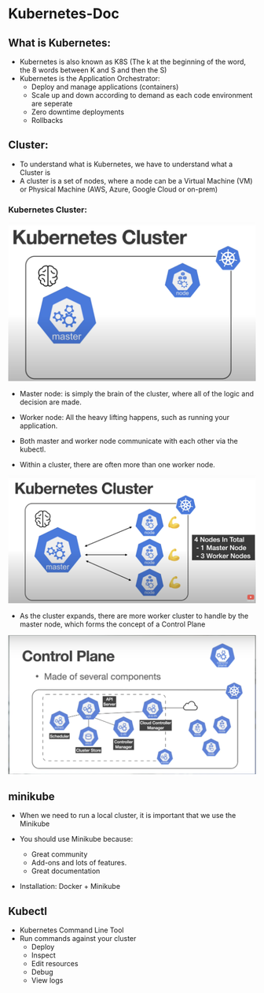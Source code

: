 # Kubernetes-Doc

## What is Kubernetes: 
- Kubernetes is also known as K8S (The k at the beginning of the word, the 8 words between K and S and then the S)
- Kubernetes is the Application Orchestrator:
    + Deploy and manage applications (containers)
    + Scale up and down according to demand as each code environment are seperate
    + Zero downtime deployments
    + Rollbacks

## Cluster: 
- To understand what is Kubernetes, we have to understand what a Cluster is
- A cluster is a set of nodes, where a node can be a Virtual Machine (VM) or Physical Machine (AWS, Azure, Google Cloud or on-prem)

### Kubernetes Cluster: 
![Kubernetes-Cluster](/media/Kub-Cluster.png)

- Master node: is simply the brain of the cluster, where all of the logic and decision are made. 

- Worker node: All the heavy lifting happens, such as running your application.

- Both master and worker node communicate with each other via the kubectl.

- Within a cluster, there are often more than one worker node. 

![Kubernetes-Cluster-Multiple](/media/Kub-Cluster-2.png)

- As the cluster expands, there are more worker cluster to handle by the master node, which forms the concept of a Control Plane

![Control-Plane](/media/Control-Plane.png)


## minikube
- When we need to run a local cluster, it is important that we use the Minikube

- You should use Minikube because: 
    + Great community
    + Add-ons and lots of features. 
    + Great documentation

- Installation: Docker + Minikube

## Kubectl

+ Kubernetes Command Line Tool
+ Run commands against your cluster
    + Deploy
    + Inspect
    + Edit resources
    + Debug
    + View logs 



